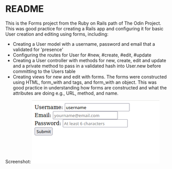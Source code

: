# README

This is the Forms project from the Ruby on Rails path of The Odin Project. This was good practice for creating a Rails app and configuring it for basic User creation and editing using forms, including:
-  Creating a User model with a username, password and email that a validated for 'presence'
-  Configuring the routes for User for #new, #create, #edit, #update
-  Creating a User controller with methods for new, create, edit and update and a private method to pass in a validated hash into User.new before committing to the Users table
-  Creating views for new and edit with forms. The forms were constructed using HTML, form_with and tags, and form_with an object. This was good practice in understanding how forms are constructed and what the attributes are doing e.g., URL, method, and name.


Screenshot: ![screenshot](/Screenshot.png?raw=true "")
